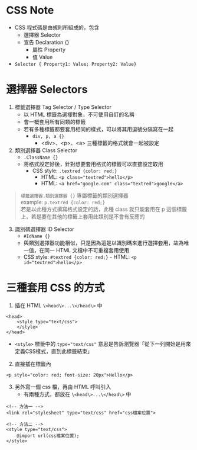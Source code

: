 CSS Note
===
- CSS 程式碼是由規則所組成的，包含
	- 選擇器 Selector
	- 宣告 Declaration {}
		- 屬性 Property
		- 值 Value
- `Selector { Property1: Value; Property2: Value}`

# 選擇器 Selectors
1. 標籤選擇器 Tag Selector / Type Selector
	- 以 HTML 標籤為選擇對象，不可使用自訂的名稱
	- 會一概套用所有同類的標籤
	- 若有多種標籤都要套用相同的樣式，可以將其用逗號分隔寫在一起
		- `div, p, a {}`
			- \<div\>、\<p\>、\<a\> 三種標籤的格式就會一起被設定
2. 類別選擇器 Class Selector
	- `.ClassName {}`
	- 將格式設定好後，針對想要套用格式的標籤可以直接設定取用
		- CSS style: `.textred {color: red;}`
			- HTML: `<p class="textred">hello</p>`
			- HTML: `<a href="google.com" class="textred">google</a>`
> `標籤選擇器.類別選擇器 {}` 專屬標籤的類別選擇器 <br>
> example: `p.textred {color: red;}` <br>
> 若是以此種方式撰寫格式設定的話，此種 class 就只能套用在 p 這個標籤上，若是要在其他的標籤上套用此類別是不會有反應的
3. 識別碼選擇器 ID Selector
	- `#IdName {}`
	- 與類別選擇器功能相似，只是因為這是以識別碼來進行選擇套用，故為唯一值，在同一 HTML 文檔中不可重複套用使用
	- CSS style: `#textred {color: red;}`
			- HTML: `<p id="textred">hello</p>`

# 三種套用 CSS 的方式
1. 插在 HTML `\<head\>...\</head\>` 中
```html=
<head>
	<style type="text/css">
	</style>
</head>
```
- `<style>` 標籤中的 `type="text/css"` 意思是告訴瀏覽器「從下一列開始是用來定義CSS樣式，直到此標籤結束」
2. 直接插在標籤內
```html=
<p style="color: red; font-size: 20px">Hello</p>
```
3. 另外寫一個 css 檔，再由 HTML 呼叫引入
	- 有兩種方式，都放在 `\<head\>...\</head\>` 中
```html=
<!-- 方法一 -->
<link rel="stylesheet" type="text/css" href="css檔案位置">

<!-- 方法二 -->
<style type="text/css">
	@import url(css檔案位置);
</style>
```